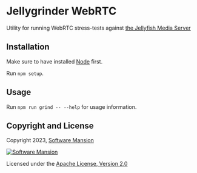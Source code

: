 # Jellygrinder WebRTC

Utility for running WebRTC stress-tests against [the Jellyfish Media Server](https://github.com/jellyfish-dev/jellyfish)

## Installation

Make sure to have installed [Node](https://docs.npmjs.com/downloading-and-installing-node-js-and-npm) first.

Run `npm setup`.

## Usage

Run `npm run grind -- --help` for usage information.

## Copyright and License

Copyright 2023, [Software Mansion](https://swmansion.com/?utm_source=git&utm_medium=readme&utm_campaign=membrane_template_plugin)

[![Software Mansion](https://logo.swmansion.com/logo?color=white&variant=desktop&width=200&tag=membrane-github)](https://swmansion.com/?utm_source=git&utm_medium=readme&utm_campaign=membrane_template_plugin)

Licensed under the [Apache License, Version 2.0](LICENSE)
